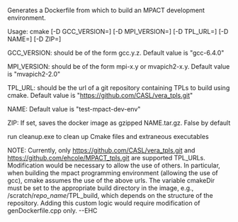 Generates a Dockerfile from which to build an MPACT development environment.

Usage: cmake [-D GCC_VERSION=] [-D MPI_VERSION=] [-D TPL_URL=] [-D NAME=] [-D ZIP=]

GCC_VERSION: should be of the form gcc.y.z. Default value is "gcc-6.4.0"

MPI_VERSION: should be of the form mpi-x.y or mvapich2-x.y. Default value is "mvapich2-2.0"

TPL_URL: should be the url of a git repository containing TPLs to build using cmake. Default value is "https://github.com/CASL/vera_tpls.git"

NAME: Default value is "test-mpact-dev-env"

ZIP: If set, saves the docker image as gzipped NAME.tar.gz. False by default

run cleanup.exe to clean up Cmake files and extraneous executables

NOTE: Currently, only https://github.com/CASL/vera_tpls.git and https://github.com/ehcole/MPACT_tpls.git are supported TPL_URLs. Modification would be necessary to allow the use of others. In particular, when building the mpact programming environment (allowing the use of gcc), cmake assumes the use of the above urls. The variable cmakeDir must be set to the appropriate build directory in the image, e.g., /scratch/*repo_name*/TPL_build, which depends on the structure of the repository. Adding this custom logic would require modification of genDockerfile.cpp only. --EHC
